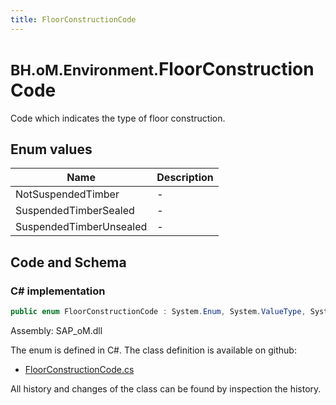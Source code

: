 ```yaml
---
title: FloorConstructionCode
---
```


# <small>BH.oM.Environment.</small>**FloorConstructionCode**

Code which indicates the type of floor construction.

## Enum values

| Name            | Description                                                    |
|-----------------|----------------------------------------------------------------|
| NotSuspendedTimber |  -  |
| SuspendedTimberSealed |  -  |
| SuspendedTimberUnsealed |  -  |


## Code and Schema

### C# implementation

``` C# title="C#"
public enum FloorConstructionCode : System.Enum, System.ValueType, System.IComparable, System.ISpanFormattable, System.IFormattable, System.IConvertible
```

Assembly: SAP_oM.dll

The enum is defined in C#. The class definition is available on github:

- [FloorConstructionCode.cs](https://github.com/BHoM/SAP_Toolkit/blob/develop/SAP_oM/Enums\FloorConstructionCode.cs)

All history and changes of the class can be found by inspection the history.
